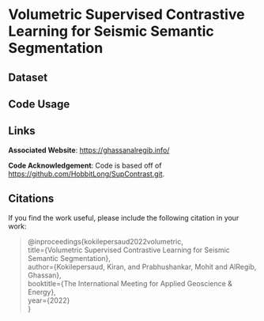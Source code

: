 # Volumetric Supervised Contrastive Learning for Seismic Semantic Segmentation
## Dataset

## Code Usage


## Links

**Associated Website**: https://ghassanalregib.info/

**Code Acknowledgement**: Code is based off of https://github.com/HobbitLong/SupContrast.git.

## Citations

If you find the work useful, please include the following citation in your work:

>@inproceedings{kokilepersaud2022volumetric,\
  title={Volumetric Supervised Contrastive Learning for Seismic Semantic Segmentation},\
  author={Kokilepersaud, Kiran, and Prabhushankar, Mohit and AlRegib, Ghassan},\
  booktitle={The International Meeting for
Applied Geoscience & Energy},\
  year={2022}\
}
